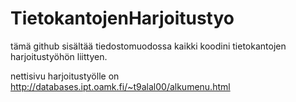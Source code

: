 # TietokantojenHarjoitustyo

tämä github sisältää tiedostomuodossa kaikki koodini tietokantojen harjoitustyöhön liittyen.

nettisivu harjoitustyölle on http://databases.ipt.oamk.fi/~t9alal00/alkumenu.html


